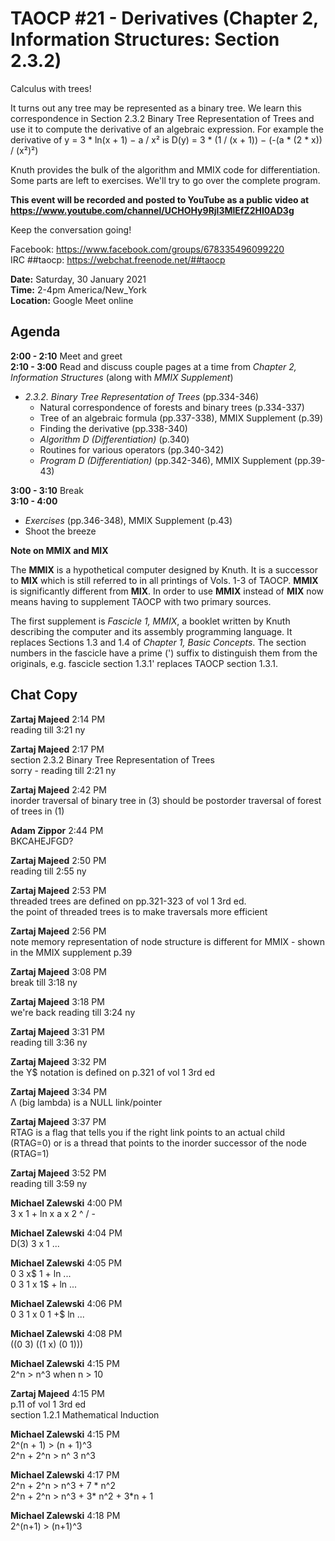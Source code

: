 # TAOCP #21 - Derivatives (Chapter 2, Information Structures: Section 2.3.2)

Calculus with trees!

It turns out any tree may be represented as a binary tree. We learn this correspondence in Section 2.3.2 Binary Tree Representation of Trees and use it to compute the derivative of an algebraic expression. For example the derivative of 
y = 3 * ln(x + 1) − a / x² is 
D(y) = 3 * (1 / (x + 1)) − (-(a * (2 * x)) / (x²)²)

Knuth provides the bulk of the algorithm and MMIX code for differentiation. Some parts are left to exercises. We'll try to go over the complete program.

**This event will be recorded and posted to YouTube as a public video at https://www.youtube.com/channel/UCHOHy9Rjl3MlEfZ2HI0AD3g**

Keep the conversation going!

Facebook: https://www.facebook.com/groups/678335496099220<br>
IRC ##taocp: https://webchat.freenode.net/##taocp

**Date:** Saturday, 30 January 2021\
**Time:** 2-4pm America/New_York\
**Location:** Google Meet online

## Agenda

**2:00 - 2:10** Meet and greet\
**2:10 - 3:00** Read and discuss couple pages at a time from *Chapter 2, Information Structures* (along with *MMIX Supplement*)

- *2.3.2. Binary Tree Representation of Trees* (pp.334-346)
  - Natural correspondence of forests and binary trees (p.334-337)
  - Tree of an algebraic formula (pp.337-338), MMIX Supplement (p.39)
  - Finding the derivative (pp.338-340)
  - *Algorithm D (Differentiation)* (p.340)
  - Routines for various operators (pp.340-342)
  - *Program D (Differentiation)* (pp.342-346), MMIX Supplement (pp.39-43)

**3:00 - 3:10** Break\
**3:10 - 4:00**
- *Exercises* (pp.346-348), MMIX Supplement (p.43)
- Shoot the breeze

**Note on MMIX and MIX**

The **MMIX** is a hypothetical computer designed by Knuth. It is a successor to **MIX** which is still referred to in all printings of Vols. 1-3 of TAOCP. **MMIX** is significantly different from **MIX**. In order to use **MMIX** instead of **MIX** now means having to supplement TAOCP with two primary sources.

The first supplement is *Fascicle 1, MMIX*, a booklet written by Knuth describing the computer and its assembly programming language. It replaces Sections 1.3 and 1.4 of *Chapter 1, Basic Concepts*. The section numbers in the fascicle have a prime (') suffix to distinguish them from the originals, e.g. fascicle section 1.3.1' replaces TAOCP section 1.3.1.

## Chat Copy

**Zartaj Majeed** 2:14 PM\
reading till 3:21 ny

**Zartaj Majeed** 2:17 PM\
section 2.3.2 Binary Tree Representation of Trees\
sorry - reading till 2:21 ny

**Zartaj Majeed** 2:42 PM\
inorder traversal of binary tree in (3) should be postorder traversal of forest of trees in (1)

**Adam Zippor** 2:44 PM\
BKCAHEJFGD?

**Zartaj Majeed** 2:50 PM\
reading till 2:55 ny

**Zartaj Majeed** 2:53 PM\
threaded trees are defined on pp.321-323 of vol 1 3rd ed.\
the point of threaded trees is to make traversals more efficient

**Zartaj Majeed** 2:56 PM\
note memory representation of node structure is different for MMIX - shown in the MMIX supplement p.39

**Zartaj Majeed** 3:08 PM\
break till 3:18 ny

**Zartaj Majeed** 3:18 PM\
we're back
reading till 3:24 ny

**Zartaj Majeed** 3:31 PM\
reading till 3:36 ny

**Zartaj Majeed** 3:32 PM\
the Y$ notation is defined on p.321 of vol 1 3rd ed

**Zartaj Majeed** 3:34 PM\
Λ (big lambda) is a NULL link/pointer

**Zartaj Majeed** 3:37 PM\
RTAG is a flag that tells you if the right link points to an actual child (RTAG=0) or is a thread that points to the inorder successor of the node (RTAG=1)

**Zartaj Majeed** 3:52 PM\
reading till 3:59 ny

**Michael Zalewski** 4:00 PM\
3 x 1 + ln x a x 2 ^ / -

**Michael Zalewski** 4:04 PM\
D(3) 3 x 1 ...

**Michael Zalewski** 4:05 PM\
0 3 x$ 1 + ln ...\
0 3 1 x 1$ + ln ...

**Michael Zalewski** 4:06 PM\
0 3 1 x 0 1 +$ ln ...

**Michael Zalewski** 4:08 PM\
((0 3) ((1 x) (0 1)))

**Michael Zalewski** 4:15 PM\
2^n > n^3    when n > 10

**Zartaj Majeed** 4:15 PM\
p.11 of vol 1 3rd ed\
section 1.2.1 Mathematical Induction

**Michael Zalewski** 4:15 PM\
2^(n + 1) > (n + 1)^3\
2^n + 2^n > n^ 3 n^3

**Michael Zalewski** 4:17 PM\
2^n + 2^n > n^3 + 7 * n^2\
2^n + 2^n > n^3 + 3* n^2 + 3*n + 1

**Michael Zalewski** 4:18 PM\
2^(n+1) > (n+1)^3


